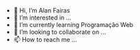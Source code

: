 - 👋 Hi, I’m  Alan Fairas
- 👀 I’m interested in ...
- 🌱 I’m currently learning  Programação Web
- 💞️ I’m looking to collaborate on ...
- 📫 How to reach me ...

<!---
alan-farias/alan-farias is a ✨ special ✨ repository because its `README.md` (this file) appears on your GitHub profile.
You can click the Preview link to take a look at your changes.
--->
